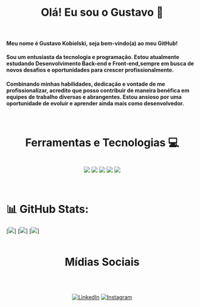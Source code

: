 ## <h1 border="none" align="center"> Olá! Eu sou o Gustavo 🚀</h1>
<br>
<h4>Meu nome é Gustavo Kobielski, seja bem-vindo(a) ao meu GitHub!</h4>
<h4>Sou um entusiasta da tecnologia e programação. Estou atualmente estudando Desenvolvimento Back-end e Front-end,sempre em busca de novos desafios e oportunidades para crescer profissionalmente.</h4>
<h4>Combinando minhas habilidades, dedicação e vontade de me profissionalizar, acredito que posso contribuir de maneira benéfica em equipes de trabalho diversas e abrangentes. Estou ansioso por uma oportunidade de evoluir e aprender ainda mais como desenvolvedor.</h4>
<br>



## <h1 align="center"> Ferramentas e Tecnologias 💻</h1>  
<div style="display: inline_block" align="center"><br>
<img src="https://img.shields.io/badge/Lua-2C2D72?style=for-the-badge&logo=lua&logoColor=white"/>
<img src="https://img.shields.io/badge/python-3670A0?style=for-the-badge&logo=python&logoColor=ffdd54"/>
<img src="https://img.shields.io/badge/HTML5-E34F26?style=for-the-badge&logo=html5&logoColor=white"/>
<img src="https://img.shields.io/badge/CSS3-1572B6?style=for-the-badge&logo=css3&logoColor=white"/>
<img src="https://img.shields.io/badge/javascript-%23323330.svg?style=for-the-badge&logo=javascript&logoColor=%23F7DF1E"/>
  
</div>
<br>
<br>

# 📊 GitHub Stats:
[![](https://github-readme-stats.vercel.app/api?username=gustavokobielski&theme=dark&hide_border=false&include_all_commits=true)]
[![](https://github-readme-streak-stats.herokuapp.com/?user=gustavokobielski&theme=dark&hide_border=false)]
[![](https://github-readme-stats.vercel.app/api/top-langs/?username=gustavokobielski&theme=dark&hide_border=false&include_all_commits=true&count_private=true&layout=compact)]
<br>
<br>

<h1 align="center">Mídias Sociais</h1>
<br>
<br>

<p align="center">
  <a href="https://www.linkedin.com/in/gustavo-kobielski/" target="_blank"><img src="https://img.shields.io/badge/LinkedIn-0077B5?style=for-the-badge&logo=linkedin&logoColor=white" alt="LinkedIn"></a>
  <a href="https://www.instagram.com/v.itinhu/" target="_blank"><img src="https://img.shields.io/badge/Instagram-%23E4405F.svg?logo=Instagram&logoColor=white" alt="Instagram"></a>
</p>
<br>
<br>
